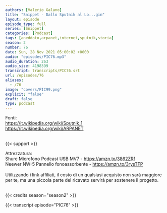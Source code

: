 ```yaml
---
authors: [Valerio Galano]
title: "Snippet - Dallo Sputnik al Lo...gin"
layout: episode
episode_type: full
series: [Snippet]
categories: [Podcast]
tags: [aneddoto,arpanet,internet,sputnik,storia]
season: 2
number: 76
date: Sun, 28 Nov 2021 05:00:02 +0000
audio: "episodes/PIC76.mp3"
audio_duration: 263
audio_size: 4198399
transcript: transcripts/PIC76.srt
url: /episodes/76
aliases: 
  - /76
image: "covers/PIC99.png"
explicit: "false"
draft: false
type: podcast
---
```

Fonti:<br />
<a href="https://it.wikipedia.org/wiki/Sputnik_1" rel="noopener">https://it.wikipedia.org/wiki/Sputnik_1</a><br />
<a href="https://it.wikipedia.org/wiki/ARPANET" rel="noopener">https://it.wikipedia.org/wiki/ARPANET</a><br />
<br />


{{< support >}}

Attrezzatura:<br />
Shure Microfono Podcast USB MV7 - <a href="https://amzn.to/3862ZRf" rel="noopener">https://amzn.to/3862ZRf</a> <br />
Neewer NW-5 Pannello fonoassorbente - <a href="https://amzn.to/3rysTFP" rel="noopener">https://amzn.to/3rysTFP</a> <br />
<br />
Utilizzando i link affiliati, il costo di un qualsiasi acquisto non sarà maggiore per te, ma una piccola parte del ricavato servirà per sostenere il progetto.<br />
<br />


{{< credits season="season2" >}}

<!-- more -->

{{< transcript episode="PIC76" >}}